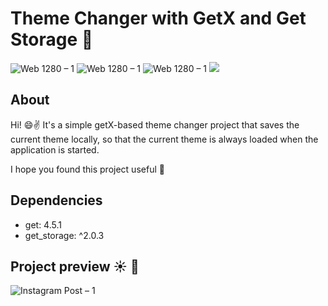 # Theme Changer with GetX and Get Storage 💾

![Web 1280 – 1](https://img.shields.io/badge/Dart-0175C2?style=for-the-badge&logo=dart&logoColor=white) 
![Web 1280 – 1](https://img.shields.io/badge/Flutter-02569B?style=for-the-badge&logo=flutter&logoColor=white)
![Web 1280 – 1](https://img.shields.io/badge/Android_Studio-3DDC84?style=for-the-badge&logo=android-studio&logoColor=white)
![](https://api.visitorbadge.io/api/visitors?path=https%3A%2F%2Fgithub.com%2Fvellt%2FGetX-Get-Storage-Theme-Changer&labelColor=%23697689&countColor=%232ccce4)

## About
Hi! 😄✌️ It's a simple getX-based theme changer project that saves the current theme locally, so that the current theme is always loaded when the application is started. 

I hope you found this project useful 💙

## Dependencies
- get: 4.5.1
- get_storage: ^2.0.3

## Project preview ☀️ 🌙
![Instagram Post – 1](https://user-images.githubusercontent.com/61885011/183261473-e83b9410-a0fb-4073-844a-9aa82c244e51.png)


